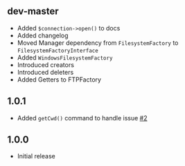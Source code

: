 dev-master
----------

 * Added `$connection->open()` to docs
 * Added changelog
 * Moved Manager dependency from `FilesystemFactory` to `FilesystemFactoryInterface`
 * Added `WindowsFilesystemFactory`
 * Introduced creators
 * Introduced deleters
 * Added Getters to FTPFactory

1.0.1
-----

 * Added `getCwd()` command to handle issue [#2](https://github.com/touki653/php-ftp-wrapper/issues/2)

1.0.0
-----

 * Initial release